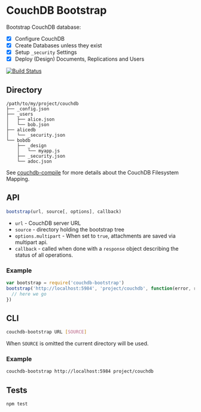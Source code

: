 # CouchDB Bootstrap
Bootstrap CouchDB database:

- [x] Configure CouchDB
- [x] Create Databases unless they exist
- [x] Setup `_security` Settings
- [x] Deploy (Design) Documents, Replications and Users

[![Build
Status](https://travis-ci.org/eHealthAfrica/couchdb-bootstrap.svg?branch=master)](https://travis-ci.org/eHealthAfrica/couchdb-bootstrap)


## Directory

```
/path/to/my/project/couchdb
├── _config.json
├── _users
│   ├── alice.json
│   └── bob.json
├── alicedb
│   └── _security.json
└── bobdb
    ├── _design
    │   └── myapp.js
    ├── _security.json
    └── adoc.json
```

See [couchdb-compile](https://github.com/jo/couchdb-compile) for more details
about the CouchDB Filesystem Mapping.

## API

```js
bootstrap(url, source[, options], callback)
```

* `url` - CouchDB server URL
* `source` - directory holding the bootstrap tree
* `options.multipart` - When set to `true`, attachments are saved via multipart api.
* `callback` - called when done with a `response` object describing the status of all operations.

### Example

```js
var bootstrap = require('couchdb-bootstrap')
bootstrap('http://localhost:5984', 'project/couchdb', function(error, response) {
  // here we go
})
```


## CLI

```sh
couchdb-bootstrap URL [SOURCE]
```

When `SOURCE` is omitted the current directory will be used.

### Example

```sh
couchdb-bootstrap http://localhost:5984 project/couchdb
```

## Tests
```sh
npm test
```

